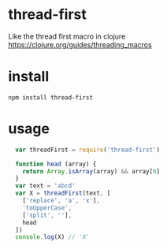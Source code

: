 # thread-first
Like the thread first macro in clojure https://clojure.org/guides/threading_macros

# install
`npm install thread-first`

# usage
```javascript
  var threadFirst = require('thread-first')

  function head (array) {
    return Array.isArray(array) && array[0]
  }
  var text = 'abcd'
  var X = threadFirst(text, [
    ['replace', 'a', 'x'],
    'toUpperCase',
    ['split', ''],
    head
  ])
  console.log(X) // 'X'
```
